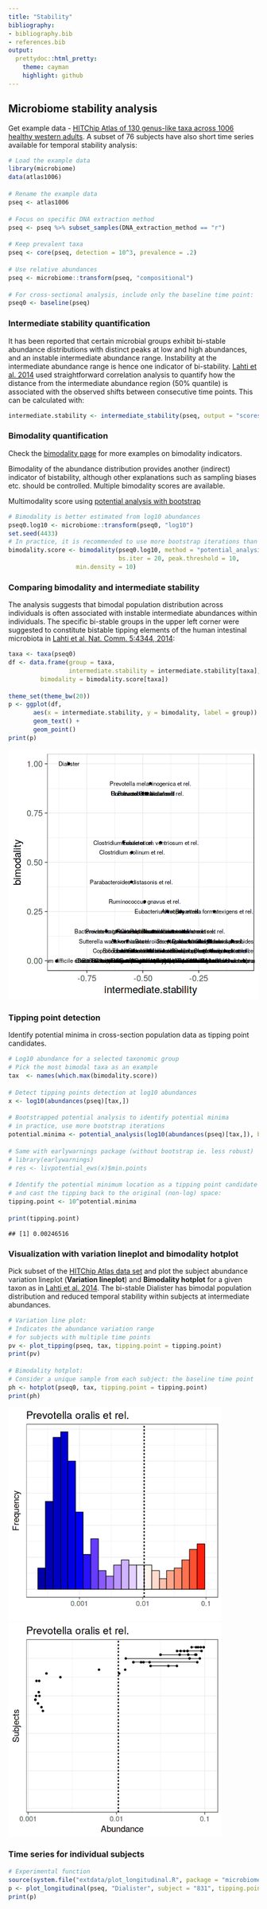 ```yaml
---
title: "Stability"
bibliography: 
- bibliography.bib
- references.bib
output: 
  prettydoc::html_pretty:
    theme: cayman
    highlight: github
---
```

<!--
  %\VignetteEngine{knitr::rmarkdown}
  %\VignetteIndexEntry{microbiome tutorial - stability}
  %\usepackage[utf8]{inputenc}
  %\VignetteEncoding{UTF-8}  
-->


## Microbiome stability analysis

Get example data - [HITChip Atlas of 130 genus-like taxa across 1006 healthy western adults](http://www.nature.com/ncomms/2014/140708/ncomms5344/full/ncomms5344.html). A subset of 76 subjects have also short time series available for temporal stability analysis:


```r
# Load the example data
library(microbiome)
data(atlas1006)

# Rename the example data
pseq <- atlas1006

# Focus on specific DNA extraction method
pseq <- pseq %>% subset_samples(DNA_extraction_method == "r")

# Keep prevalent taxa
pseq <- core(pseq, detection = 10^3, prevalence = .2)

# Use relative abundances
pseq <- microbiome::transform(pseq, "compositional")

# For cross-sectional analysis, include only the baseline time point:
pseq0 <- baseline(pseq)
```


### Intermediate stability quantification

It has been reported that certain microbial groups exhibit bi-stable
abundance distributions with distinct peaks at low and high
abundances, and an instable intermediate abundance range. Instability
at the intermediate abundance range is hence one indicator of
bi-stability. [Lahti et
al. 2014](http://www.nature.com/ncomms/2014/140708/ncomms5344/full/ncomms5344.html)
used straightforward correlation analysis to quantify how the distance
from the intermediate abundance region (50% quantile) is associated
with the observed shifts between consecutive time points. This can be
calculated with:


```r
intermediate.stability <- intermediate_stability(pseq, output = "scores")
```


### Bimodality quantification

Check the [bimodality page](Bimodality.html) for more examples on bimodality indicators.

Bimodality of the abundance distribution provides another (indirect)
indicator of bistability, although other explanations such as sampling
biases etc. should be controlled. Multiple bimodality scores are
available.

Multimodality score using [potential analysis with bootstrap](http://www.nature.com/ncomms/2014/140708/ncomms5344/full/ncomms5344.html)



```r
# Bimodality is better estimated from log10 abundances
pseq0.log10 <- microbiome::transform(pseq0, "log10")
set.seed(4433)
# In practice, it is recommended to use more bootstrap iterations than in this example
bimodality.score <- bimodality(pseq0.log10, method = "potential_analysis",
                               bs.iter = 20, peak.threshold = 10,
			       min.density = 10)
```


### Comparing bimodality and intermediate stability

The analysis suggests that bimodal population distribution across individuals is often associated with instable intermediate abundances within individuals. The specific bi-stable groups in the upper left corner were suggested to constitute bistable tipping elements of the human intestinal microbiota in [Lahti et al. Nat. Comm. 5:4344, 2014](http://www.nature.com/ncomms/2014/140708/ncomms5344/full/ncomms5344.html):


```r
taxa <- taxa(pseq0)
df <- data.frame(group = taxa,
                 intermediate.stability = intermediate.stability[taxa],
		 bimodality = bimodality.score[taxa])

theme_set(theme_bw(20))
p <- ggplot(df,
       aes(x = intermediate.stability, y = bimodality, label = group)) +
       geom_text() +
       geom_point() 
print(p)
```

![plot of chunk bimodalitybistability](figure/bimodalitybistability-1.png)


### Tipping point detection

Identify potential minima in cross-section population data as
tipping point candidates. 


```r
# Log10 abundance for a selected taxonomic group
# Pick the most bimodal taxa as an example
tax  <- names(which.max(bimodality.score))

# Detect tipping points detection at log10 abundances 
x <- log10(abundances(pseq)[tax,])

# Bootstrapped potential analysis to identify potential minima
# in practice, use more bootstrap iterations
potential.minima <- potential_analysis(log10(abundances(pseq)[tax,]), bs.iter = 2)$minima

# Same with earlywarnings package (without bootstrap ie. less robust)
# library(earlywarnings)
# res <- livpotential_ews(x)$min.points

# Identify the potential minimum location as a tipping point candidate
# and cast the tipping back to the original (non-log) space:
tipping.point <- 10^potential.minima

print(tipping.point)
```

```
## [1] 0.00246516
```


### Visualization with variation lineplot and bimodality hotplot

Pick subset of the [HITChip Atlas data set](http://doi.org/10.5061/dryad.pk75d) and plot the subject abundance variation lineplot (**Variation lineplot**) and **Bimodality hotplot** for a given taxon as in [Lahti et al. 2014](http://www.nature.com/ncomms/2014/140708/ncomms5344/full/ncomms5344.html). The bi-stable Dialister has bimodal population distribution and reduced temporal stability within subjects at intermediate abundances.


```r
# Variation line plot:
# Indicates the abundance variation range
# for subjects with multiple time points
pv <- plot_tipping(pseq, tax, tipping.point = tipping.point)
print(pv)

# Bimodality hotplot:
# Consider a unique sample from each subject: the baseline time point 
ph <- hotplot(pseq0, tax, tipping.point = tipping.point)
print(ph)
```

<img src="figure/stability-variationplot-1.png" title="plot of chunk stability-variationplot" alt="plot of chunk stability-variationplot" width="430px" /><img src="figure/stability-variationplot-2.png" title="plot of chunk stability-variationplot" alt="plot of chunk stability-variationplot" width="430px" />

### Time series for individual subjects


```r
# Experimental function 
source(system.file("extdata/plot_longitudinal.R", package = "microbiome"))
p <- plot_longitudinal(pseq, "Dialister", subject = "831", tipping.point = 0.5)
print(p)
```

